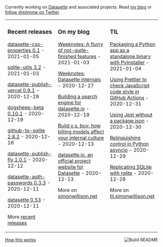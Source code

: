 Currently working on [Datasette](https://datasette.io/) and associated projects. Read [my blog](https://simonwillison.net/) or [follow @simonw on Twitter](https://twitter.com/simonw).

<table><tr><td valign="top" width="33%">

### Recent releases
<!-- recent_releases starts -->
[datasette-css-properties 0.1](https://github.com/simonw/datasette-css-properties/releases/tag/0.1) - 2021-01-05

[sqlite-utils 3.2](https://github.com/simonw/sqlite-utils/releases/tag/3.2) - 2021-01-03

[datasette-publish-vercel 0.9.1](https://github.com/simonw/datasette-publish-vercel/releases/tag/0.9.1) - 2020-12-28

[dogsheep-beta 0.10.1](https://github.com/dogsheep/dogsheep-beta/releases/tag/0.10.1) - 2020-12-19

[github-to-sqlite 2.8.2](https://github.com/dogsheep/github-to-sqlite/releases/tag/2.8.2) - 2020-12-16

[datasette-publish-fly 1.0.1](https://github.com/simonw/datasette-publish-fly/releases/tag/1.0.1) - 2020-12-12

[datasette-auth-passwords 0.3.3](https://github.com/simonw/datasette-auth-passwords/releases/tag/0.3.3) - 2020-12-11

[datasette 0.53](https://github.com/simonw/datasette/releases/tag/0.53) - 2020-12-11
<!-- recent_releases ends -->
More [recent releases](https://github.com/simonw/simonw/blob/main/releases.md)
</td><td valign="top" width="34%">

### On my blog
<!-- blog starts -->
[Weeknotes: A flurry of not-quite-finished features](http://simonwillison.net/2021/Jan/3/weeknotes/) - 2021-01-03

[Weeknotes: Datasette internals](http://simonwillison.net/2020/Dec/27/weeknotes-datasette-internals/) - 2020-12-27

[Building a search engine for datasette.io](http://simonwillison.net/2020/Dec/19/dogsheep-beta/) - 2020-12-19

[Build v.s. buy: how billing models affect your internal culture](http://simonwillison.net/2020/Dec/13/build-vs-buy/) - 2020-12-13

[datasette.io, an official project website for Datasette](http://simonwillison.net/2020/Dec/13/datasette-io/) - 2020-12-13
<!-- blog ends -->
More on [simonwillison.net](https://simonwillison.net/)
</td><td valign="top" width="33%">

### TIL
<!-- tils starts -->
[Packaging a Python app as a standalone binary with PyInstaller](https://til.simonwillison.net/python/packaging-pyinstaller) - 2021-01-04

[Using Prettier to check JavaScript code style in GitHub Actions](https://til.simonwillison.net/github-actions/prettier-github-actions) - 2020-12-31

[Using Jest without a package.json](https://til.simonwillison.net/javascript/jest-without-package-json) - 2020-12-30

[Relinquishing control in Python asyncio](https://til.simonwillison.net/python/yielding-in-asyncio) - 2020-12-29

[Replicating SQLite with rqlite](https://til.simonwillison.net/sqlite/replicating-rqlite) - 2020-12-28
<!-- tils ends -->
More on [til.simonwillison.net](https://til.simonwillison.net/)
</td></tr></table>

<a href="https://github.com/simonw/simonw/actions"><img src="https://github.com/simonw/simonw/workflows/Build%20README/badge.svg" align="right" alt="Build README"></a> <a href="https://simonwillison.net/2020/Jul/10/self-updating-profile-readme/">How this works</a>
